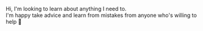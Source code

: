 Hi, I'm looking to learn about anything I need to.  
I'm happy take advice and learn from mistakes from anyone who's willing to help 🙂


<!---
punctual26/punctual26 is a ✨ special ✨ repository because its `README.md` (this file) appears on your GitHub profile.
You can click the Preview link to take a look at your changes.
--->
